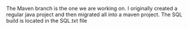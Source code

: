 The Maven branch is the one we are working on.
I originally created a regular java project and then migrated all into a maven project.
The SQL build is located in the SQL.txt file
